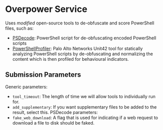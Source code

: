 # Overpower Service
Uses *modified* open-source tools to de-obfuscate and score PowerShell files, such as:
* [PSDecode](https://github.com/R3MRUM/PSDecode): PowerShell script for de-obfuscating encoded PowerShell scripts
* [PowerShellProfiler](https://github.com/pan-unit42/public_tools/tree/master/powershellprofiler): Palo Alto Networks Unit42 tool for statically analyzing PowerShell scripts by de-obfuscating and normalizing the content which is then profiled for behavioural indicators.
<!-- * [box-ps](https://github.com/ConnorShride/box-ps): Powershell sandboxing utility. -->

## Submission Parameters
Generic parameters:
* `tool_timeout`: The length of time we will allow tools to individually run for.
* `add_supplementary`: If you want supplementary files to be added to the result, select this.
PSDecode parameters:
* `fake_web_download`: A flag that is used for indicating if a web request to download a file to disk should be faked.
